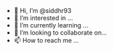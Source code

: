 - 👋 Hi, I’m @siddhr93
- 👀 I’m interested in ...
- 🌱 I’m currently learning ...
- 💞️ I’m looking to collaborate on...
- 📫 How to reach me ...

<!---
siddhr93/siddhr93 is a ✨ special ✨ repository because its `README.md` (this file) appears on your GitHub profile.
You can click the Preview link to take a look at your changes.
--->
